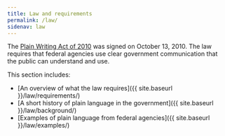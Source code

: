 ```yaml
---
title: Law and requirements
permalink: /law/
sidenav: law
---
```


The [Plain Writing Act of 2010](https://www.gpo.gov/fdsys/pkg/PLAW-111publ274/content-detail.html) was signed on October 13, 2010. The law requires that federal agencies use clear government communication that the public can understand and use.

This section includes:

* [An overview of what the law requires]({{ site.baseurl }}/law/requirements/)
* [A short history of plain language in the government]({{ site.baseurl }}/law/background/)
* [Examples of plain language from federal agencies]({{ site.baseurl }}/law/examples/)
